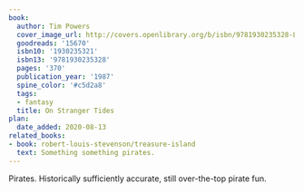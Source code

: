 ```yaml
---
book:
  author: Tim Powers
  cover_image_url: http://covers.openlibrary.org/b/isbn/9781930235328-L.jpg
  goodreads: '15670'
  isbn10: '1930235321'
  isbn13: '9781930235328'
  pages: '370'
  publication_year: '1987'
  spine_color: '#c5d2a8'
  tags:
  - fantasy
  title: On Stranger Tides
plan:
  date_added: 2020-08-13
related_books:
- book: robert-louis-stevenson/treasure-island
  text: Something something pirates.
---
```


Pirates. Historically sufficiently accurate, still over-the-top pirate fun.
